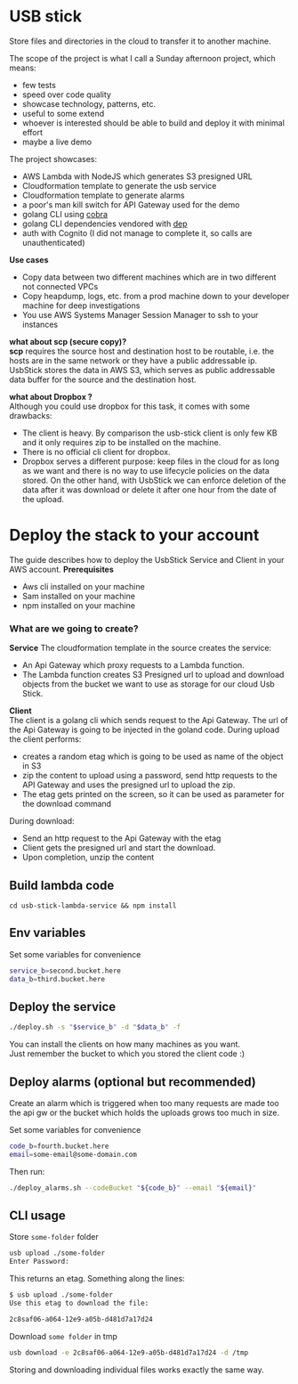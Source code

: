 # USB stick
Store files and directories in the cloud to transfer it to another machine.   

The scope of the project is what I call a Sunday afternoon project, which means:
- few tests
- speed over code quality
- showcase technology, patterns, etc.
- useful to some extend
- whoever is interested should be able to build and deploy it with minimal effort
- maybe a live demo 

The project showcases:
- AWS Lambda with NodeJS which generates S3 presigned URL
- Cloudformation template to generate the usb service
- Cloudformation template to generate alarms
- a poor's man kill switch for API Gateway used for the demo
- golang CLI using [cobra](https://github.com/spf13/cobra)
- golang CLI dependencies vendored with [dep](https://github.com/golang/dep)
- auth with Cognito (I did not manage to complete it, so calls are unauthenticated)

__Use cases__
- Copy data between two different machines which are in two different not connected VPCs
- Copy heapdump, logs, etc. from a prod machine down to your developer machine for deep investigations
- You use AWS Systems Manager Session Manager to ssh to your instances 

__what about scp (secure copy)?__  
__scp__ requires the source host and destination host to be routable, i.e. the hosts are in the same network or they have a public addressable ip.  
UsbStick stores the data in AWS S3, which serves as public addressable data buffer for the source and the destination host.
  
__what about Dropbox ?__  
Although you could use dropbox for this task, it comes with some drawbacks:
- The client is heavy. By comparison the usb-stick client is only few KB and it only requires zip to be installed on the 
machine.
- There is no official cli client for dropbox.
- Dropbox serves a different purpose: keep files in the cloud for as long as we want and there is no way to use
lifecycle policies on the data stored. On the other hand, with UsbStick we can enforce deletion of the data
after it was download or delete it after one hour from the date of the upload.

# Deploy the stack to your account

The guide describes how to deploy the UsbStick Service and Client in your AWS account.
__Prerequisites__  
- Aws cli installed on your machine
- Sam installed on your machine
- npm installed on your machine

### What are we going to create? 
__Service__
The cloudformation template in the source creates the service:
- An Api Gateway which proxy requests to a Lambda function.  
- The Lambda function creates S3 Presigned url to upload and download objects from the bucket we want to use as storage for 
our cloud Usb Stick.

__Client__  
The client is a golang cli which sends request to the Api Gateway.
The url of the Api Gateway is going to be injected in the goland code.
During upload the client performs:
- creates a random etag which is going to be used as name of the object in S3
- zip the content to upload using a password, send http requests to the API Gateway and uses the presigned url to upload the zip.
- The etag gets printed on the screen, so it can be used as parameter for the download command

During download:
- Send an http request to the Api Gateway with the etag 
- Client gets the presigned url and start the download.
- Upon completion, unzip the content


## Build lambda code
```
cd usb-stick-lambda-service && npm install
```

## Env variables

Set some variables for convenience

```bash
service_b=second.bucket.here
data_b=third.bucket.here
```

## Deploy the service

```bash
./deploy.sh -s "$service_b" -d "$data_b" -f
```

You can install the clients on how many machines as you want.   
Just remember the bucket to which you stored the client code :)

## Deploy alarms (optional but recommended)
Create an alarm which is triggered when too many requests are made too the api gw or the bucket which holds
the uploads grows too much in size.  

Set some variables for convenience  

```bash
code_b=fourth.bucket.here
email=some-email@some-domain.com
```

Then run:

```bash
./deploy_alarms.sh --codeBucket "${code_b}" --email "${email}"
```

## CLI usage
Store `some-folder` folder
```bash
usb upload ./some-folder
Enter Password:
```
This returns an etag. Something along the lines:
```bash
$ usb upload ./some-folder
Use this etag to download the file: 

2c8saf06-a064-12e9-a05b-d481d7a17d24
```

Download `some folder` in tmp
```bash
usb download -e 2c8saf06-a064-12e9-a05b-d481d7a17d24 -d /tmp
```

Storing and downloading individual files works exactly the same way.
